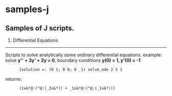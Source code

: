 # samples-j
Samples of J scripts.
------
1. Differential Equations
-----
Scripts to solve analytically some ordinary differential equations.
example: solve <b>y'' + 3y' + 2y = 0</b>, boundary conditions <b>y(0) = 1, y'(0) = -1</b>

          ]solution =: (0 1; 0 0; 0 _1) solve_ode 2 3 1

returns: 
          
          (1x&*@:(^@:(_2x&*)) + _1x&*@:(^@:(_1x&*)))
